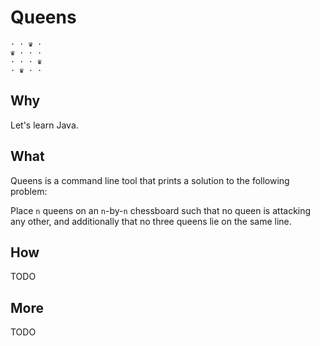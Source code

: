 Queens
======

    · · ♛ ·
    ♛ · · ·
    · · · ♛
    · ♛ · ·

Why
---
Let's learn Java.

What
----
Queens is a command line tool that prints a solution to the following problem:

Place `n` queens on an `n`-by-`n` chessboard such that no queen is attacking
any other, and additionally that no three queens lie on the same line.

How
---
TODO

More
----
TODO
